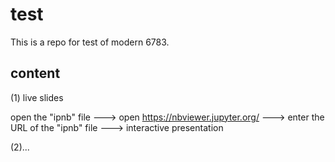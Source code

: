 # test

This is a repo for test of modern 6783.

## content
(1) live slides

open the "ipnb" file ---> open https://nbviewer.jupyter.org/ ---> enter the URL of the "ipnb" file ---> interactive presentation

(2)...

